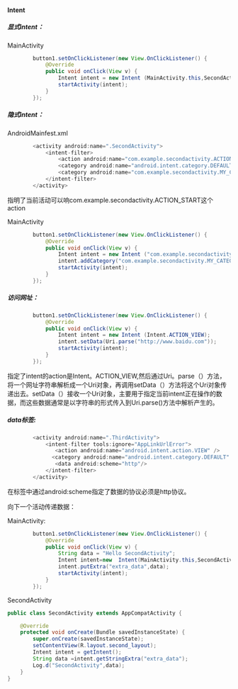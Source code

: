 #### Intent

##### 显式intent：

MainActivity

```java
        button1.setOnClickListener(new View.OnClickListener() {
            @Override
            public void onClick(View v) {
                Intent intent = new Intent (MainActivity.this,SecondActivity.class);
                startActivity(intent);
            }
        });
```



##### 隐式intent：

AndroidMainfest.xml

```java
        <activity android:name=".SecondActivity">
            <intent-filter>
                <action android:name="com.example.secondactivity.ACTION_START" />
                <category android:name="android.intent.category.DEFAULT" />
                <category android:name="com.example.secondactivity.MY_CATEGORY" />
            </intent-filter>
        </activity>
```

指明了当前活动可以响com.example.secondactivity.ACTION_START这个action



MainActivity

```java
        button1.setOnClickListener(new View.OnClickListener() {
            @Override
            public void onClick(View v) {
                Intent intent = new Intent ("com.example.secondactivity.ACTION_START");
                intent.addCategory("com.example.secondactivity.MY_CATEGORY");
                startActivity(intent);
            }
        });
```

##### 访问网址：

```java
        button1.setOnClickListener(new View.OnClickListener() {
            @Override
            public void onClick(View v) {
                Intent intent = new Intent (Intent.ACTION_VIEW);
                intent.setData(Uri.parse("http://www.baidu.com"));
                startActivity(intent);
            }
        });
```

指定了intent的action是Intent。ACTION_VIEW,然后通过Uri。parse（）方法，将一个网址字符串解析成一个Uri对象，再调用setData（）方法将这个Uri对象传递出去。setData（）接收一个Uri对象，主要用于指定当前intent正在操作的数据，而这些数据通常是以字符串的形式传入到Uri.parse()方法中解析产生的。

##### data标签:

```java
        <activity android:name=".ThirdActivity">
            <intent-filter tools:ignore="AppLinkUrlError">
               <action android:name="android.intent.action.VIEW" />
              <category android:name="android.intent.category.DEFAULT" />
               <data android:scheme="http"/>
            </intent-filter>
        </activity>
```

在<data>标签中通过android:scheme指定了数据的协议必须是http协议。

向下一个活动传递数据：

MainActivity:

```java
        button1.setOnClickListener(new View.OnClickListener() {
            @Override
            public void onClick(View v) {
                String data = "Hello SecondActivity";
                Intent intent=new  Intent(MainActivity.this,SecondActivity.class);
                intent.putExtra("extra_data",data);
                startActivity(intent);
            }
        });
```

SecondActivity

```java
public class SecondActivity extends AppCompatActivity {

    @Override
    protected void onCreate(Bundle savedInstanceState) {
        super.onCreate(savedInstanceState);
        setContentView(R.layout.second_layout);
        Intent intent = getIntent();
        String data =intent.getStringExtra("extra_data");
        Log.d("SecondActivity",data);
    }
}
```

